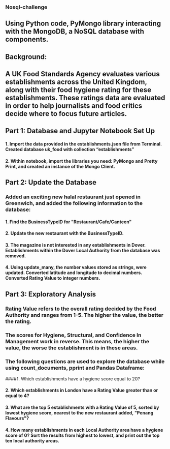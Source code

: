 ### Nosql-challenge


## Using Python code, PyMongo library interacting with the MongoDB, a NoSQL database with components.

## Background:
  ## A  UK Food Standards Agency evaluates various establishments across the United Kingdom, along with their food hygiene rating for these establishments. These ratings data are evaluated in order to help journalists and food critics decide where to focus future articles.

## Part 1: Database and Jupyter Notebook Set Up
  #### 1.	Import the data provided in the establishments.json file from Terminal. Created database uk_food with collection “establishments” 
  #### 2.	Within notebook, import the libraries you need: PyMongo and Pretty Print, and created an instance of the Mongo Client.

## Part 2: Update the Database
  ### Added an exciting new halal restaurant just opened in Greenwich, and added the following information to the database:
  #### 1.	Find the BusinessTypeID for "Restaurant/Cafe/Canteen"
  #### 2.	Update the new restaurant with the BusinessTypeID.
  #### 3.	The magazine is not interested in any establishments in Dover. Establishments within the Dover Local Authority from the database was removed. 
  #### 4.	Using update_many, the number values stored as strings, were updated. Converted latitude and longitude to decimal numbers. Converted Rating Value  to integer numbers.

## Part 3: Exploratory Analysis
   ### Rating Value refers to the overall rating decided by the Food Authority and ranges from 1-5. The higher the value, the better the rating.
   ### The scores for Hygiene, Structural, and Confidence In Management work in reverse. This means, the higher the value, the worse the establishment is in these areas.
   ### The following questions are used to explore the database while using count_documents, pprint and Pandas Dataframe:
   ####1.	Which establishments have a hygiene score equal to 20?
   #### 2.	Which establishments in London have a Rating Value greater than or equal to 4?
  #### 3.	What are the top 5 establishments with a Rating Value of 5, sorted by lowest hygiene score, nearest to the new restaurant added, "Penang Flavours"?
  #### 4.	How many establishments in each Local Authority area have a hygiene score of 0? Sort the results from highest to lowest, and print out the top ten local authority areas.
